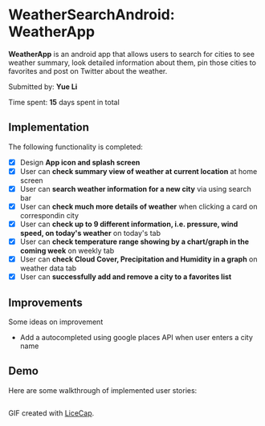 # WeatherSearchAndroid: WeatherApp

**WeatherApp** is an android app that allows users to search for cities to see weather summary, look detailed information about them, pin those cities to favorites and post on
Twitter about the weather.

Submitted by: **Yue Li**

Time spent: **15** days spent in total

## Implementation

The following functionality is completed:

* [x] Design **App icon and splash screen**
* [x] User can **check summary view of weather at current location** at home screen
* [x] User can **search weather information for a new city** via using search bar
* [x] User can **check much more details of weather** when clicking a card on correspondin city
* [x] User can **check up to 9 different information, i.e. pressure, wind speed, on today's weather** on today's tab
* [x] User can **check temperature range showing by a chart/graph in the coming week** on weekly tab
* [x] User can **check Cloud Cover, Precipitation and Humidity in a graph** on weather data tab
* [x] User can **successfully add and remove a city to a favorites list**

## Improvements

Some ideas on improvement

* Add a autocompleted using google places API when user enters a city name

## Demo

Here are some walkthrough of implemented user stories:

<img src='' title='Video Walkthrough' width='' alt='' />

GIF created with [LiceCap](http://www.cockos.com/licecap/).
